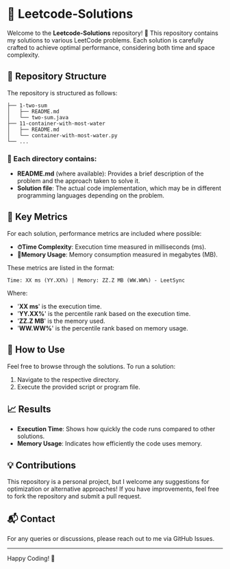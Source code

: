 
# 🚀 Leetcode-Solutions

Welcome to the **Leetcode-Solutions** repository! 👋  This repository contains my solutions to various LeetCode problems. Each solution is carefully crafted to achieve optimal performance, considering both time and space complexity.



## 📂 Repository Structure

The repository is structured as follows:

```
├── 1-two-sum
│   ├── README.md
│   └── two-sum.java
├── 11-container-with-most-water
│   ├── README.md
│   └── container-with-most-water.py
└── ...
```

### 📝 Each directory contains:
- **README.md** (where available): Provides a brief description of the problem and the approach taken to solve it.
- **Solution file**: The actual code implementation, which may be in different programming languages depending on the problem.

## 🚩 Key Metrics

For each solution, performance metrics are included where possible:
- **⏱Time Complexity**: Execution time measured in milliseconds (ms).
- **💾Memory Usage**: Memory consumption measured in megabytes (MB).

These metrics are listed in the format:
```
Time: XX ms (YY.XX%) | Memory: ZZ.Z MB (WW.WW%) - LeetSync
```

Where:
- '**XX ms**' is the execution time.
- '**YY.XX%**' is the percentile rank based on the execution time.
- '**ZZ.Z MB**' is the memory used.
- '**WW.WW%**' is the percentile rank based on memory usage.


## 🎯 How to Use

Feel free to browse through the solutions. To run a solution:

1. Navigate to the respective directory.
2. Execute the provided script or program file.

## 📈 Results

- **Execution Time**: Shows how quickly the code runs compared to other solutions.
- **Memory Usage**: Indicates how efficiently the code uses memory.

## 💡 Contributions

This repository is a personal project, but I welcome any suggestions for optimization or alternative approaches! If you have improvements, feel free to fork the repository and submit a pull request.

## 📬 Contact

For any queries or discussions, please reach out to me via GitHub Issues.

---

Happy Coding! 🚀

